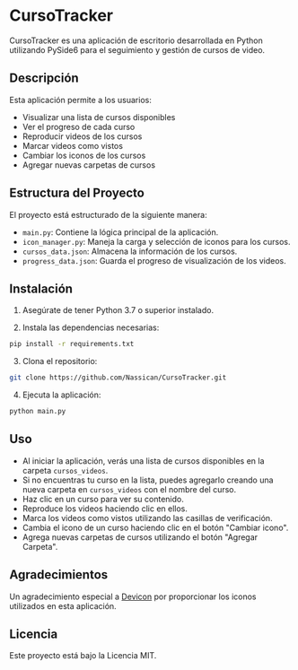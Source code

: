 # CursoTracker

CursoTracker es una aplicación de escritorio desarrollada en Python utilizando PySide6 para el seguimiento y gestión de cursos de video.

## Descripción

Esta aplicación permite a los usuarios:

- Visualizar una lista de cursos disponibles
- Ver el progreso de cada curso
- Reproducir videos de los cursos
- Marcar videos como vistos
- Cambiar los iconos de los cursos
- Agregar nuevas carpetas de cursos

## Estructura del Proyecto

El proyecto está estructurado de la siguiente manera:

- `main.py`: Contiene la lógica principal de la aplicación.
- `icon_manager.py`: Maneja la carga y selección de iconos para los cursos.
- `cursos_data.json`: Almacena la información de los cursos.
- `progress_data.json`: Guarda el progreso de visualización de los videos.

## Instalación

1. Asegúrate de tener Python 3.7 o superior instalado.

2. Instala las dependencias necesarias:

```bash
pip install -r requirements.txt
```

3. Clona el repositorio:

```bash
git clone https://github.com/Nassican/CursoTracker.git
```

4. Ejecuta la aplicación:

```bash
python main.py
```

## Uso

- Al iniciar la aplicación, verás una lista de cursos disponibles en la carpeta `cursos_videos`.
- Si no encuentras tu curso en la lista, puedes agregarlo creando una nueva carpeta en `cursos_videos` con el nombre del curso.
- Haz clic en un curso para ver su contenido.
- Reproduce los videos haciendo clic en ellos.
- Marca los videos como vistos utilizando las casillas de verificación.
- Cambia el icono de un curso haciendo clic en el botón "Cambiar icono".
- Agrega nuevas carpetas de cursos utilizando el botón "Agregar Carpeta".

## Agradecimientos

Un agradecimiento especial a [Devicon](https://devicon.dev/) por proporcionar los iconos utilizados en esta aplicación.

## Licencia

Este proyecto está bajo la Licencia MIT.
